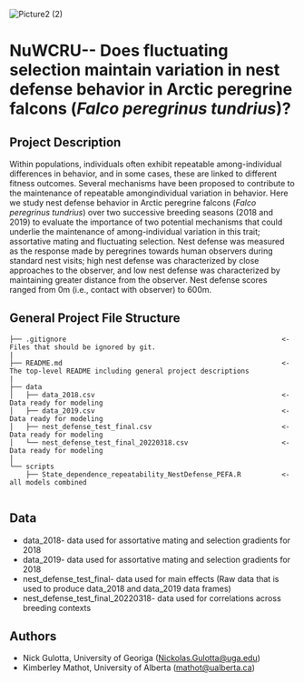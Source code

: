 

![Picture2 (2)](https://user-images.githubusercontent.com/56907107/168871895-a10cc589-a0a9-49e5-a649-9e74bf930b25.jpg)

# NuWCRU-- Does fluctuating selection maintain variation in nest defense behavior in Arctic peregrine falcons (_Falco peregrinus tundrius_)?

## Project Description
Within populations, individuals often exhibit repeatable among-individual differences in behavior, and in some cases, these are linked to different fitness outcomes. Several mechanisms have been proposed to contribute to the maintenance of repeatable amongindividual variation in behavior. Here we study nest defense behavior in Arctic peregrine falcons (_Falco peregrinus tundrius_) over two successive breeding seasons (2018 and 2019) to evaluate the importance of two potential mechanisms that could underlie the maintenance of among-individual variation in this trait; assortative mating and fluctuating selection. Nest defense was measured as the response made by peregrines towards human observers during standard nest visits; high nest defense was characterized by close approaches to the observer, and low nest defense was characterized by maintaining greater distance from the observer. Nest defense scores ranged from 0m (i.e., contact with observer) to 600m.


## General Project File Structure

```
├── .gitignore                                                     <- Files that should be ignored by git. 
|
├── README.md                                                      <- The top-level README including general project descriptions
|
├── data
│   ├── data_2018.csv                                              <- Data ready for modeling
│   ├── data_2019.csv                                              <- Data ready for modeling
│   ├── nest_defense_test_final.csv                                <- Data ready for modeling
│   └── nest_defense_test_final_20220318.csv                       <- Data ready for modeling
│
└── scripts
    ├── State_dependence_repeatability_NestDefense_PEFA.R          <- all models combined


```

## Data 
  * data_2018- data used for assortative mating and selection gradients for 2018
  * data_2019- data used for assortative mating and selection gradients for 2018 
  * nest_defense_test_final- data used for main effects (Raw data that is used to produce data_2018 and data_2019 data frames)
  * nest_defense_test_final_20220318- data used for correlations across breeding contexts

## Authors
* Nick Gulotta, University of Georiga (Nickolas.Gulotta@uga.edu)
* Kimberley Mathot, University of Alberta (mathot@ualberta.ca)
